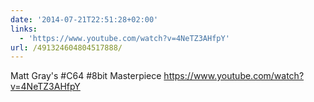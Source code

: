```yaml
---
date: '2014-07-21T22:51:28+02:00'
links:
  - 'https://www.youtube.com/watch?v=4NeTZ3AHfpY'
url: /491324604804517888/
---
```

Matt Gray's #C64 #8bit Masterpiece https://www.youtube.com/watch?v=4NeTZ3AHfpY
